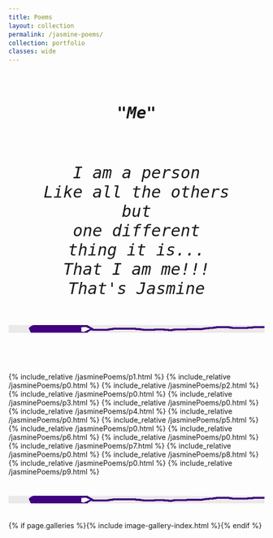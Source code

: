 ```yaml
---
title: Poems 
layout: collection
permalink: /jasmine-poems/
collection: portfolio 
classes: wide
---
```


<div>
  <pre style="font-size: 32px; font-style: italic;text-align: center">
<h4>"Me"</h4>
I am a person
Like all the others
but
one different
thing it is...
That I am me!!!
That's Jasmine



<img src="/assets/images/purplePen.png"  alt="">
 </pre>
</div>

{% include_relative /jasminePoems/p1.html %}
{% include_relative /jasminePoems/p0.html %}
{% include_relative /jasminePoems/p2.html %}
{% include_relative /jasminePoems/p0.html %}
{% include_relative /jasminePoems/p3.html %}
{% include_relative /jasminePoems/p0.html %}
{% include_relative /jasminePoems/p4.html %}
{% include_relative /jasminePoems/p0.html %}
{% include_relative /jasminePoems/p5.html %}
{% include_relative /jasminePoems/p0.html %}
{% include_relative /jasminePoems/p6.html %}
{% include_relative /jasminePoems/p0.html %}
{% include_relative /jasminePoems/p7.html %}
{% include_relative /jasminePoems/p0.html %}
{% include_relative /jasminePoems/p8.html %}
{% include_relative /jasminePoems/p0.html %}
{% include_relative /jasminePoems/p9.html %}


<div style="clear: both" >
<pre style="font-size: 28px; font-style: italic;text-align: center">
<img src="/assets/images/purplePen.png"  alt="">
</pre>
</div>

{% if page.galleries %}{% include image-gallery-index.html %}{% endif %}


